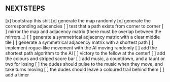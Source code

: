 NEXTSTEPS
---------

[x] bootstrap this shit
[x] generate the map randomly
[x] generate the corresponding adjacencies
[ ] test that a path exists from corner to corner
[ ] mirror the map and adjacency matrix (there must be overlap between the mirrors...)
[ ] generate a symmetrical adjacency matrix with a clear middle tile
[ ] generate a symmetrical adjacency matrix with a shortest path
[ ] implement rogue-like movement with the AI moving randomly
[ ] add the shortest path algorithm to the AI
[ ] victory to the fellow at the center!
[ ] add the colours and striped score bar
[ ] add music, a countdown, and a taunt or two for losing
[ ] the dudes should pulse to the music when they move, and take turns moving
[ ] the dudes should leave a coloured trail behind them
[ ] add a timer
